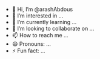 - 👋 Hi, I’m @arashAbdous
- 👀 I’m interested in ...
- 🌱 I’m currently learning ...
- 💞️ I’m looking to collaborate on ...
- 📫 How to reach me ...
- 😄 Pronouns: ...
- ⚡ Fun fact: ...

<!---
arashAbdous/arashAbdous is a ✨ special ✨ repository because its `README.md` (this file) appears on your GitHub profile.
You can click the Preview link to take a look at your changes.
--->
